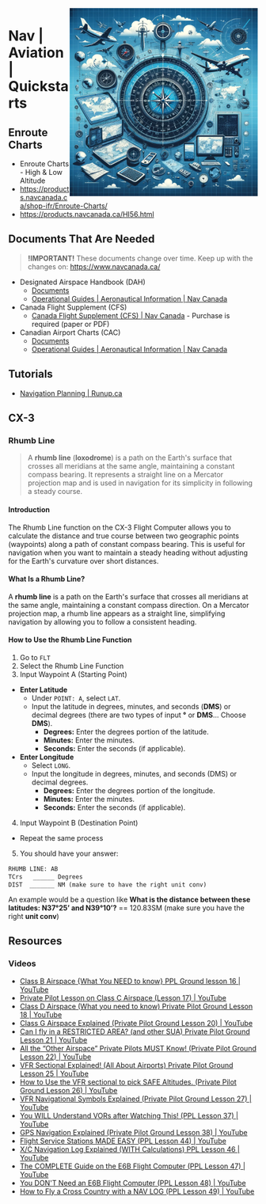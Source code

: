 <img src="assets/nav.webp" alt="Aviation Nav" style="width: 380px;" align="right">

# Nav | Aviation | Quickstarts

## Enroute Charts
- Enroute Charts - High & Low Altitude
- https://products.navcanada.ca/shop-ifr/Enroute-Charts/
- https://products.navcanada.ca/HI56.html

## Documents That Are Needed

> **!IMPORTANT!** These documents change over time. Keep up with the changes on: https://www.navcanada.ca/

- Designated Airspace Handbook (DAH)
  - [Documents](./Documents/dah20240125.pdf)
  - [Operational Guides | Aeronautical Information | Nav Canada](https://www.navcanada.ca/en/aeronautical-information/operational-guides.aspx#093dcf9f312e43df922dec86e7f295d7)
- Canada Flight Supplement (CFS)
  - [Canada Flight Supplement (CFS) | Nav Canada](https://products.navcanada.ca/shop-vfr/Canada-Flight-Supplement/) - Purchase is required (paper or PDF)
- Canadian Airport Charts (CAC)
  - [Documents](./Documents/cac_05jan.pdf)
  - [Operational Guides | Aeronautical Information | Nav Canada](https://www.navcanada.ca/en/aeronautical-information/operational-guides.aspx#093dcf9f312e43df922dec86e7f295d7)

## Tutorials
- [Navigation Planning | Runup.ca](https://www.runup.ca/topic/navigation-log/)

## CX-3
### Rhumb Line
> A **rhumb line** (**loxodrome**) is a path on the Earth's surface that crosses all meridians at the same angle, maintaining a constant compass bearing. It represents a straight line on a Mercator projection map and is used in navigation for its simplicity in following a steady course.

#### Introduction
The Rhumb Line function on the CX-3 Flight Computer allows you to calculate the distance and true course between two geographic points (waypoints) along a path of constant compass bearing. This is useful for navigation when you want to maintain a steady heading without adjusting for the Earth's curvature over short distances.

#### What Is a Rhumb Line?
A **rhumb line** is a path on the Earth's surface that crosses all meridians at the same angle, maintaining a constant compass direction. On a Mercator projection map, a rhumb line appears as a straight line, simplifying navigation by allowing you to follow a consistent heading.

#### How to Use the Rhumb Line Function
1. Go to `FLT`
2. Select the Rhumb Line Function
3. Input Waypoint A (Starting Point)
  - **Enter Latitude**
    - Under `POINT: A`, select `LAT`.
    - Input the latitude in degrees, minutes, and seconds (**DMS**) or decimal degrees (there are two types of input **°** or **DMS**... Choose **DMS**).
      - **Degrees:** Enter the degrees portion of the latitude.
      - **Minutes:** Enter the minutes.
      - **Seconds:** Enter the seconds (if applicable).
  - **Enter Longitude**
    - Select `LONG`.
    - Input the longitude in degrees, minutes, and seconds (DMS) or decimal degrees.
      - **Degrees:** Enter the degrees portion of the longitude.
      - **Minutes:** Enter the minutes.
      - **Seconds:** Enter the seconds (if applicable).
4. Input Waypoint B (Destination Point)
  - Repeat the same process
5. You should have your answer:
```
RHUMB LINE: AB
TCrs   ______ Degrees
DIST  _______ NM (make sure to have the right unit conv)
```

An example would be a question like **What is the distance between these latitudes: N37°25’ and N39°10’?** == 120.83SM (make sure you have the right **unit conv**)

## Resources
### Videos
- [Class B Airspace {What You NEED to know} PPL Ground lesson 16 | YouTube](https://www.youtube.com/watch?v=gS9RgkRIPZ4)
- [Private Pilot Lesson on Class C Airspace (Lesson 17) | YouTube](https://www.youtube.com/watch?v=M-2VWNQ2Ukk)
- [Class D Airspace (What you need to know) Private Pilot Ground Lesson 18 | YouTube](https://www.youtube.com/watch?v=wYH4gQ-pOmE)
- [Class G Airspace Explained (Private Pilot Ground Lesson 20) | YouTube](https://www.youtube.com/watch?v=0Liq4ZB5m6U)
- [Can I fly in a RESTRICTED AREA? (and other SUA) Private Pilot Ground Lesson 21 | YouTube](https://www.youtube.com/watch?v=doKwv3ylx8E)
- [All the “Other Airspace” Private Pilots MUST Know! (Private Pilot Ground Lesson 22) | YouTube](https://www.youtube.com/watch?v=MOqtfy45qKQ)
- [VFR Sectional Explained! (All About Airports) Private Pilot Ground Lesson 25 | YouTube](https://www.youtube.com/watch?v=TMkqcorBcdU)
- [How to Use the VFR sectional to pick SAFE Altitudes. (Private Pilot Ground Lesson 26) | YouTube](https://www.youtube.com/watch?v=5KpJzNHLe-M)
- [VFR Navigational Symbols Explained (Private Pilot Ground Lesson 27) | YouTube](https://www.youtube.com/watch?v=Kohx5s6BCRQ)
- [You WILL Understand VORs after Watching This! (PPL Lesson 37) | YouTube](https://www.youtube.com/watch?v=6S95qXQNTzM)
- [GPS Navigation Explained (Private Pilot Ground Lesson 38) | YouTube](https://www.youtube.com/watch?v=yh73ip84M4I)
- [Flight Service Stations MADE EASY (PPL Lesson 44) | YouTube](https://www.youtube.com/watch?v=pvBNaSMaFd8)
- [X/C Navigation Log Explained (WITH Calculations) PPL Lesson 46 | YouTube](https://www.youtube.com/watch?v=Ydvev6B7IaY)
- [The COMPLETE Guide on the E6B Flight Computer (PPL Lesson 47) | YouTube](https://www.youtube.com/watch?v=L8ORGN6zZog)
- [You DON'T Need an E6B Flight Computer (PPL Lesson 48) | YouTube](https://www.youtube.com/watch?v=QXz9sMUdbZ0)
- [How to Fly a Cross Country with a NAV LOG (PPL Lesson 49) | YouTube](https://www.youtube.com/watch?v=2tIYJyRldzM)
